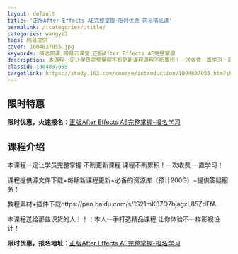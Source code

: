 ```yaml
---
layout: default
title: '正版After Effects AE完整掌握-限时优惠-网易精品课'
permalink: /:categories/:title/
categories: wangyi2
tags: 网易提供
cover: 1004837055.jpg
keywords: 精选网课,网易云课堂,正版After Effects AE完整掌握
description: 本课程一定让学员完整掌握不断更新课程课程不断累积！一次收费一直学习！课程提供源文件下载+每期新课程更新+必备的资源库（预
classid: 1004837055
targetlink: https://study.163.com/course/introduction/1004837055.htm?share=1&shareId=1025206652&utm_campaign=share&utm_medium=iphoneShare&utm_source=&utm_u=1025206652
---
```


## 限时特惠

**限时优惠，火速报名**：[正版After Effects AE完整掌握-报名学习](https://study.163.com/course/introduction/1004837055.htm?share=1&shareId=1025206652&utm_campaign=share&utm_medium=iphoneShare&utm_source=&utm_u=1025206652)

## 课程介绍

本课程一定让学员完整掌握 不断更新课程 课程不断累积！一次收费 一直学习！



课程提供源文件下载+每期新课程更新+必备的资源库（预计200G）+提供答疑服务！

教程素材+插件下载https://pan.baidu.com/s/1S21mK37Q7bjagxL85ZdFfA

本课程送给那些识货的人！！！本人一手打造精品课程 让你体验不一样影视设计！

**限时优惠，报名地址**：[正版After Effects AE完整掌握-报名学习](https://study.163.com/course/introduction/1004837055.htm?share=1&shareId=1025206652&utm_campaign=share&utm_medium=iphoneShare&utm_source=&utm_u=1025206652)

